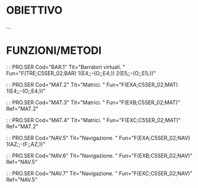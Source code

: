 # OBIETTIVO
...

# FUNZIONI/METODI

 :  : PRO.SER Cod="BAR.1" Tit="Barratori virtuali. " Fun="F(TRE;C5SER_02;BAR) 1(E4;;-(O;;E4;)) 2(E5;;-(O;;E5;))"

 :  : PRO.SER Cod="MAT.2" Tit="Matrici. " Fun="F(EXA;C5SER_02;MAT) 1(E4;;-(O;;E4;))"

 :  : PRO.SER Cod="MAT.3" Tit="Matrici. " Fun="F(EXB;C5SER_02;MAT)" Ref="MAT.2"

 :  : PRO.SER Cod="MAT.4" Tit="Matrici. " Fun="F(EXC;C5SER_02;MAT)" Ref="MAT.2"

 :  : PRO.SER Cod="NAV.5" Tit="Navigazione. " Fun="F(EXA;C5SER_02;NAV) 1(AZ;;-(F;;AZ;))"

 :  : PRO.SER Cod="NAV.6" Tit="Navigazione. " Fun="F(EXB;C5SER_02;NAV)" Ref="NAV.5"

 :  : PRO.SER Cod="NAV.7" Tit="Navigazione. " Fun="F(EXC;C5SER_02;NAV)" Ref="NAV.5"

